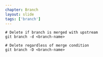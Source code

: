 ```yaml
---
chapter: Branch
layout: slide
tags: ['branch']
---
```


	# Delete if branch is merged with upstream
	git branch -d <branch-name>

	# Delete regardless of merge condition
	git branch -D <branch-name>
